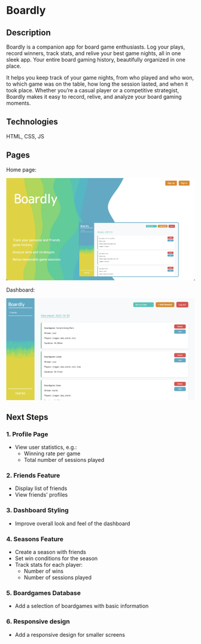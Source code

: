 # Boardly 

## Description

Boardly is a companion app for board game enthusiasts. Log your plays, record winners, track stats, and relive your best game nights, all in one sleek app. Your entire board gaming history, beautifully organized in one place.

It helps you keep track of your game nights, from who played and who won, to which game was on the table, how long the session lasted, and when it took place. Whether you’re a casual player or a competitive strategist, Boardly makes it easy to record, relive, and analyze your board gaming moments.



## Technologies

HTML, CSS, JS


## Pages

Home page:

![Page](./assets/home-page.png)

Dashboard:

![Page](./assets/dashboard-page.png)

## Next Steps

### 1. Profile Page
- View user statistics, e.g.:
  - Winning rate per game
  - Total number of sessions played

### 2. Friends Feature
- Display list of friends
- View friends' profiles

### 3. Dashboard Styling
- Improve overall look and feel of the dashboard

### 4. Seasons Feature
- Create a season with friends
- Set win conditions for the season
- Track stats for each player:
  - Number of wins
  - Number of sessions played

### 5. Boardgames Database
- Add a selection of boardgames with basic information

### 6. Responsive design
- Add a responsive design for smaller screens